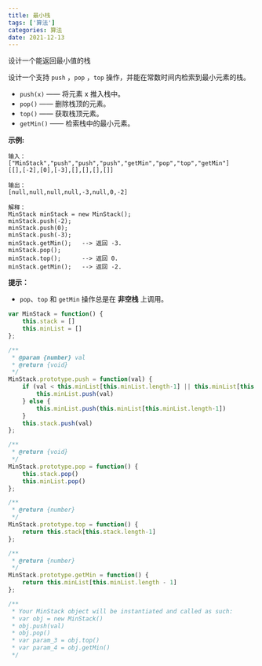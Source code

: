 ```yaml
---
title: 最小栈
tags: ['算法']
categories: 算法
date: 2021-12-13
---
```


设计一个能返回最小值的栈

<!--more-->

设计一个支持 `push` ，`pop` ，`top` 操作，并能在常数时间内检索到最小元素的栈。

- `push(x)` —— 将元素 x 推入栈中。
- `pop()` —— 删除栈顶的元素。
- `top()` —— 获取栈顶元素。
- `getMin()` —— 检索栈中的最小元素。

 

**示例:**

```
输入：
["MinStack","push","push","push","getMin","pop","top","getMin"]
[[],[-2],[0],[-3],[],[],[],[]]

输出：
[null,null,null,null,-3,null,0,-2]

解释：
MinStack minStack = new MinStack();
minStack.push(-2);
minStack.push(0);
minStack.push(-3);
minStack.getMin();   --> 返回 -3.
minStack.pop();
minStack.top();      --> 返回 0.
minStack.getMin();   --> 返回 -2.
```

**提示：**

- `pop`、`top` 和 `getMin` 操作总是在 **非空栈** 上调用。



```javascript
var MinStack = function() {
    this.stack = []
    this.minList = []
};

/** 
 * @param {number} val
 * @return {void}
 */
MinStack.prototype.push = function(val) {
    if (val < this.minList[this.minList.length-1] || this.minList[this.minList.length-1] === undefined) {
        this.minList.push(val)
    } else {
        this.minList.push(this.minList[this.minList.length-1])
    }
    this.stack.push(val)
};

/**
 * @return {void}
 */
MinStack.prototype.pop = function() {
    this.stack.pop()
    this.minList.pop()
};

/**
 * @return {number}
 */
MinStack.prototype.top = function() {
    return this.stack[this.stack.length-1]
};

/**
 * @return {number}
 */
MinStack.prototype.getMin = function() {
    return this.minList[this.minList.length - 1]
};

/**
 * Your MinStack object will be instantiated and called as such:
 * var obj = new MinStack()
 * obj.push(val)
 * obj.pop()
 * var param_3 = obj.top()
 * var param_4 = obj.getMin()
 */
```

